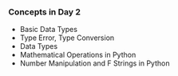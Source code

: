 ### Concepts in Day 2

- Basic Data Types
- Type Error, Type Conversion
- Data Types
- Mathematical Operations in Python
- Number Manipulation and F Strings in Python